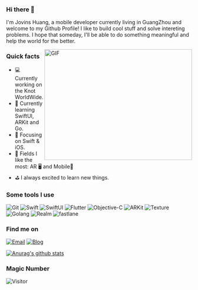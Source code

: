 ### Hi there 👋

<p>I'm Jovins Huang, a mobile developer currently living in GuangZhou and welcome to my Github Profile! I like to build cool stuff and solve intereting problems. I hope that someday, I'll be able to do something meaningful and help the world for the better. </p>

<img align="right" height="300" width="400" style="width: 400px; height: 300px; object-fit: cover;" alt="GIF" src="https://user-images.githubusercontent.com/47995046/166671418-1e5f0125-81eb-4f45-bd5c-f152af03697b.gif" />

<h3>Quick facts</h3>
<ul>
  <li>💻 Currently working on the Knot WorldWide.</li>
  <li>📖 Currently learning SwiftUI, ARKit and Go.</li>
  <li>📙 Focusing on Swift & iOS.</li>
  <li>🌟 Fields I like the most: AR 🖥 and Mobile📱</li>
  <li>⛳ I always excited to learn new things.</li>
</ul>
<h3>Some tools I use</h3>
<p>
<img alt="Git" src="https://img.shields.io/badge/-Git-1a1a1a?style=flat-square&logo=git&logoColor=violet" /> 
<img alt="Swift" src="https://img.shields.io/badge/-Swift-1a1a1a?style=flat-square&logo=swift&logoColor=violet" /> 
<img alt="SwiftUI" src="https://img.shields.io/badge/-SwiftUI-1a1a1a?style=flat-square&logo=swift&logoColor=violet" /> 
<img alt="Flutter" src="https://img.shields.io/badge/-Flutter-1a1a1a?style=flat-square&logo=swift&logoColor=violet" /> 
<img alt="Objective-C" src="https://img.shields.io/badge/-ObjectiveC-1a1a1a?style=flat-square&logo=c&logoColor=violet" /> 
<img alt="ARKit" src="https://img.shields.io/badge/-ARKit-1a1a1a?style=flat-square&logo=react&logoColor=violet" /> 
<img alt="Texture" src="https://img.shields.io/badge/-Texture-1a1a1a?style=flat-square&logo=typescript&logoColor=violet" /> 
<img alt="Golang" src="https://img.shields.io/badge/-Go-1a1a1a?style=flat-square&logo=go&logoColor=violet" /> 
<img alt="Realm" src="https://img.shields.io/badge/-Realm-1a1a1a?style=flat-square&logo=realm&logoColor=violet" /> 
<img alt="fastlane" src="https://img.shields.io/badge/-Fastlane-1a1a1a?style=flat-square&logo=fastlane&logoColor=violet" /> 
</p>


<h3>Find me on</h3>
<p>
<a href="mailto:jovinscoder@gmail.com"><img alt="Email" src="https://img.shields.io/badge/email-%2312100E.svg?&style=for-the-badge&logo=gmail&logoColor=violet" /></a>
<a href="https://www.jinwen.me"><img alt="Blog" src="https://img.shields.io/badge/Blog-%2312100E.svg?&style=for-the-badge&logo=linkedin&logoColor=violet" /></a>
</p>
<a href="https://github.com/anuraghazra/github-readme-stats">
  <img align="center" src="https://github-readme-stats.anuraghazra1.vercel.app/api?username=Jovins&show_icons=true&include_all_commits=true&theme=radical" alt="Anurag's github stats" /></a>

<h3>Magic Number</h3>

![Visitor](https://count.getloli.com/get/@Jovins?theme=gelbooru)

